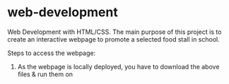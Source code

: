 # web-development
Web Development with HTML/CSS. The main purpose of this project is to create an interactive webpage to promote a selected food stall in school. 

Steps to access the webpage:
1. As the webpage is locally deployed, you have to download the above files & run them on 
